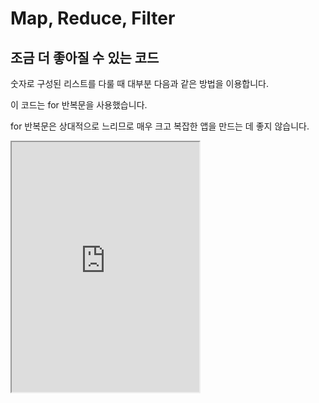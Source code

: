 # Map, Reduce, Filter

## 조금 더 좋아질 수 있는 코드

숫자로 구성된 리스트를 다룰 때 대부분 다음과 같은 방법을 이용합니다.

이 코드는 for 반복문을 사용했습니다.

for 반복문은 상대적으로 느리므로 매우 크고 복잡한 앱을 만드는 데 좋지 않습니다.

<iframe
  loading="lazy"
  title="Python IDLE Trinket"
  src="https://trinket.io/embed/python3/0be5e6efb5"
  height="400"
/>

## `map()`

다음과 같은 예시를 보겠습니다.

매우 간단합니다.

<iframe
  loading="lazy"
  title="Python IDLE Trinket"
  src="https://trinket.io/embed/python3/373f6daa17"
  height="400"
/>

1. 먼저, `map()` 함수의 첫 번째 매개변수에는 함수의 이름을 넣습니다.
2. 만일 어떤 계산을 하는 함수 (예: x에 2를 곱하는 함수)가 존재하지 않는다면 그 함수를 만드세요.
3. 그리고 두 번째에는 리스트 변수 이름을 넣습니다.
4. 마지막으로, 리스트 형태로 바꾸기 위하여 `list()` 함수를 사용하면 for 반복문을 사용한 것과 같지만 더 효율적입니다.

`map()` 함수에서 나만의 함수를 넣으려면 `lambda(익명 함수)`를 이용할 수 있습니다.

<iframe
  loading="lazy"
  title="Python IDLE Trinket"
  src="https://trinket.io/embed/python3/22c2bc5172"
  height="400"
/>

`lambda`를 이용할 때 첫 번째 매개변수가 들어오는 값(`mainList`에 있는 숫자의 값)이기 때문에 매개변수의 이름은 우리가 정할 수 있습니다.

n이 될 수 있고 `number` 또는 `num`이 될 수 있지만 존재해야 하고 돌아오는 값이 있어야 합니다.

만일 어떤 함수가 x개 매개변수가 필요하다면 x개 리스트를 입력하면 됩니다.

그리고 `lambda`에서는 x개 매개변수를 만들면 됩니다.

참고로 `map()`은 리스트에서 숫자뿐만 아니라 모든 데이터 형태를 반복할 수 있습니다.

문자도 됩니다.

## 리스트의 값 필터링

필터링이라고 하면 '정수기에서 더러운 물질을 필터링한다'라는 말이 떠오르지 않나요?

필터링은 어떤 리스트에서 아이템이 특정 조건에 해당한다면 버린다는 뜻이 있습니다.

위의 예시에서 음의 정수는 다 제거를 하고 양의 정수와 0만 남겼습니다.

`filter()` 메서드는 `map()`의 매개변수와 같습니다.

1. 첫 번째는 필터링하는 함수이지만 돌아오는 것이 꼭 불리언이어야합니다. 왜냐하면 필터링은 '어떤 조건에 해당하면' 이라는 뜻이기 때문에 조건이 맞다, 틀리다로 구분할 수 있기 때문입니다.
2. 그리고 다른 매개변수는 다 필터링의 조건에서 필요한 매개변수의 수입니다.

참고로 `map()`과 같이 `lambda` 대신 `def`를 이용한 함수여도 되고 이미 존재하는 함수를 사용해도 됩니다.

<iframe
  loading="lazy"
  title="Python IDLE Trinket"
  src="https://trinket.io/embed/python3/9eb9345774"
  height="400"
/>

## `reduce()`

`reduce()`는 어떤 리스트의 값들을 다 어떤 연산이나 함수를 이용하여 하나로 만드는 함수입니다.

예를 들어 문자가 담긴 리스트의 모든 문자를 합한 값을 계산하고 싶다면 for 반복문 대신 `reduce()`를 사용하는 방법도 있습니다.

하지만 `reduce()`는 아직 파이썬에서 존재하지 않기 때문에 `functools`라는 모듈에서만 사용할 수 있습니다.

옆에 있는 코드를 실행하면 `'Hello, World!.'`라고 출력이 됩니다.

만일 `reduce()`의 값이 여러 개라면 먼저 하나하나 함수에 집어넣고 돌아오는 값을 저장한 후 모든 값을 한꺼번에 돌려줍니다.

<iframe
  loading="lazy"
  title="Python IDLE Trinket"
  src="https://trinket.io/embed/python3/294b66f2c5"
  height="400"
/>
